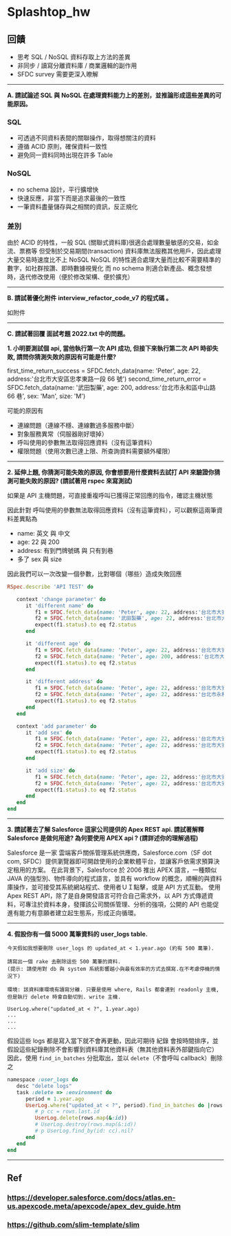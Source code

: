 # Splashtop_hw

## 回饋

- 思考 SQL / NoSQL 資料存取上方法的差異
- 非同步 / 讀寫分離資料庫 / 商業邏輯的副作用
- SFDC survey 需要更深入暸解

---

**A. 請試論述 SQL 與 NoSQL 在處理資料能力上的差別，並推論形成這些差異的可能原因。**

### SQL

- 可透過不同資料表間的關聯操作，取得想關注的資料
- 遵循 ACID 原則，確保資料一致性
- 避免同一資料同時出現在許多 Table

### NoSQL

- no schema 設計，平行擴增快
- 快速反應，非當下而是追求最後的一致性
- 一筆資料盡量儲存與之相關的資訊，反正規化

### 差別

由於 ACID 的特性，一般 SQL (關聯式資料庫)很適合處理數量敏感的交易，如金流、票務等
但受制於交易期間(transaction) 資料庫無法服務其他用戶，因此處理大量交易時速度比不上 NoSQL
NoSQL 的特性適合處理大量而比較不需要精準的數字，如社群按讚、即時數據視覺化
而 no schema 則適合新產品、概念發想時，迭代修改使用（便於修改架構、便於擴充）

---

**B. 請試著優化附件 interview_refactor_code_v7 的程式碼 。**

如附件

---

**C. 請試著回覆 面試考題 2022.txt 中的問題。**

**1. 小明要測試個 api, 當他執行第一次 API 成功, 但接下來執行第二次 API 時卻失敗, 請問你猜測失敗的原因有可能是什麼?**

first_time_return_success = SFDC.fetch_data(name: 'Peter', age: 22, address:'台北市大安區忠孝東路一段 66 號')
second_time_return_error = SFDC.fetch_data(name: '武田製藥', age: 200, address:'台北市永和區中山路 66 巷', sex: 'Man', size: 'M')

可能的原因有

- 連線問題（連線不穩、連線數過多服務中斷）
- 對象服務異常（伺服器剛好壞掉）
- 呼叫使用的參數無法取得回應資料（沒有這筆資料）
- 權限問題（使用次數已達上限、所查詢資料需要額外權限）

---

**2. 延伸上題, 你猜測可能失敗的原因, 你會想要用什麼資料去試打 API 來驗證你猜測可能失敗的原因? (請試著用 rspec 來寫測試)**

如果是 API 主機問題，可直接重複呼叫已獲得正常回應的指令，確認主機狀態

因此針對 呼叫使用的參數無法取得回應資料（沒有這筆資料），可以觀察這兩筆資料差異點為

- name: 英文 與 中文
- age: 22 與 200
- address: 有到門牌號碼 與 只有到巷
- 多了 sex 與 size

因此我們可以一次改變一個參數，比對哪個（哪些）造成失敗回應

```ruby
RSpec.describe 'API TEST' do

   context 'change parameter' do
      it 'different name' do
         f1 = SFDC.fetch_data(name: 'Peter', age: 22, address:'台北市大安區忠孝東路一段 66 號')
         f2 = SFDC.fetch_data(name: '武田製藥', age: 22, address:'台北市大安區忠孝東路一段 66 號')
         expect(f1.status).to eq f2.status
      end

      it 'different age' do
         f1 = SFDC.fetch_data(name: 'Peter', age: 22, address:'台北市大安區忠孝東路一段 66 號')
         f2 = SFDC.fetch_data(name: 'Peter', age: 200, address:'台北市大安區忠孝東路一段 66 號')
         expect(f1.status).to eq f2.status
      end

      it 'different address' do
         f1 = SFDC.fetch_data(name: 'Peter', age: 22, address:'台北市大安區忠孝東路一段 66 號')
         f2 = SFDC.fetch_data(name: 'Peter', age: 22, address:'台北市永和區中山路 66 巷')
         expect(f1.status).to eq f2.status
      end
   end

   context 'add parameter' do
      it 'add sex' do
         f1 = SFDC.fetch_data(name: 'Peter', age: 22, address:'台北市大安區忠孝東路一段 66 號')
         f2 = SFDC.fetch_data(name: 'Peter', age: 22, address:'台北市大安區忠孝東路一段 66 號', sex: 'Man')
         expect(f1.status).to eq f2.status
      end

      it 'add size' do
         f1 = SFDC.fetch_data(name: 'Peter', age: 22, address:'台北市大安區忠孝東路一段 66 號')
         f2 = SFDC.fetch_data(name: 'Peter', age: 22, address:'台北市大安區忠孝東路一段 66 號', size: 'M')
         expect(f1.status).to eq f2.status
      end
   end
end
```

---

**3. 請試著去了解 Salesforce 這家公司提供的 Apex REST api. 請試著解釋 Salesforce 是做何用途? 為何要使用 APEX api ? (請詳述你的理解過程)**

Salesforce 是一家 雲端客戶關係管理系統供應商，Salesforce.com（SF dot com, SFDC）提供瀏覽器即可開啟使用的企業軟體平台，並讓客戶依需求預算決定租用的方案。
在此背景下，Salesforce 於 2006 推出 APEX 語言，一種類似 JAVA 的強型別、物件導向的程式語言，並具有 workflow 的概念，順暢的與資料庫操作，並可接受其系統網站程式、使用者ＵＩ點擊，或是 API 方式互動。
使用 Apex REST API，除了是自身開發語言可符合自己需求外，以 API 方式傳遞資料，可專注於資料本身，發揮該公司關係管理、分析的強項，公開的 API 也能促進有能力有意願者建立起生態系，形成正向循環。

---

**4. 假設你有一個 5000 萬筆資料的 user_logs table.**

```
今天假如我想要刪除 user_logs 的 updated_at < 1.year.ago (約有 500 萬筆).

請寫出一個 rake 去刪除這些 500 萬筆的資料.
(提示: 請使用對 db 與 system 系統影響越小與最有效率的方式去撰寫.在不考慮停機的情況下)

環境: 該資料庫環境有讀寫分離. 只要是使用 where, Rails 都會連到 readonly 主機, 但是執行 delete 時會自動切到. write 主機.

UserLog.where("updated_at < ?", 1.year.ago)
...
...
...
```

假設這些 logs 都是寫入當下就不會再更動，因此可期待 紀錄 會按時間排序，並假設這些紀錄刪除不會影響到資料庫其他資料表（無其他資料表外部鍵指向它）
因此，使用 `find_in_batches` 分批取出，並以 `delete`（不會呼叫 callback）刪除之

```ruby
namespace :user_logs do
   desc "delete logs"
   task :delete => :environment do
      period = 1.year.ago
      UserLog.where("updated_at < ?", period).find_in_batches do |rows|
         # p cc = rows.last.id
         UserLog.delete(rows.map(&:id))
         # UserLog.destroy(rows.map(&:id))
         # p UserLog.find_by(id: cc).nil?
      end
   end
end
```

---

## Ref

### https://developer.salesforce.com/docs/atlas.en-us.apexcode.meta/apexcode/apex_dev_guide.htm

### https://github.com/slim-template/slim
